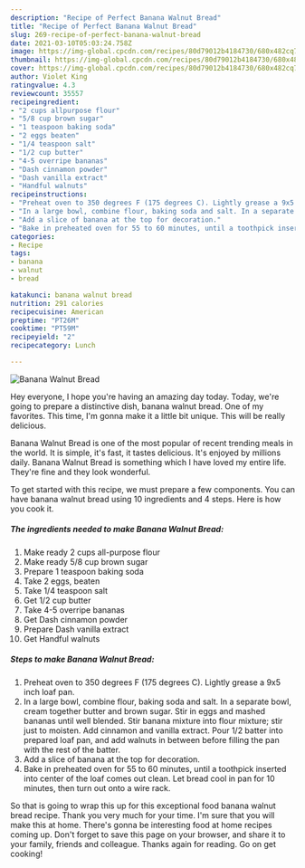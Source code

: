 ```yaml
---
description: "Recipe of Perfect Banana Walnut Bread"
title: "Recipe of Perfect Banana Walnut Bread"
slug: 269-recipe-of-perfect-banana-walnut-bread
date: 2021-03-10T05:03:24.758Z
image: https://img-global.cpcdn.com/recipes/80d79012b4184730/680x482cq70/banana-walnut-bread-recipe-main-photo.jpg
thumbnail: https://img-global.cpcdn.com/recipes/80d79012b4184730/680x482cq70/banana-walnut-bread-recipe-main-photo.jpg
cover: https://img-global.cpcdn.com/recipes/80d79012b4184730/680x482cq70/banana-walnut-bread-recipe-main-photo.jpg
author: Violet King
ratingvalue: 4.3
reviewcount: 35557
recipeingredient:
- "2 cups allpurpose flour"
- "5/8 cup brown sugar"
- "1 teaspoon baking soda"
- "2 eggs beaten"
- "1/4 teaspoon salt"
- "1/2 cup butter"
- "4-5 overripe bananas"
- "Dash cinnamon powder"
- "Dash vanilla extract"
- "Handful walnuts"
recipeinstructions:
- "Preheat oven to 350 degrees F (175 degrees C). Lightly grease a 9x5 inch loaf pan."
- "In a large bowl, combine flour, baking soda and salt. In a separate bowl, cream together butter and brown sugar. Stir in eggs and mashed bananas until well blended. Stir banana mixture into flour mixture; stir just to moisten. Add cinnamon and vanilla extract. Pour 1/2 batter into prepared loaf pan, and add walnuts in between before filling the pan with the rest of the batter."
- "Add a slice of banana at the top for decoration."
- "Bake in preheated oven for 55 to 60 minutes, until a toothpick inserted into center of the loaf comes out clean. Let bread cool in pan for 10 minutes, then turn out onto a wire rack."
categories:
- Recipe
tags:
- banana
- walnut
- bread

katakunci: banana walnut bread 
nutrition: 291 calories
recipecuisine: American
preptime: "PT26M"
cooktime: "PT59M"
recipeyield: "2"
recipecategory: Lunch

---
```



![Banana Walnut Bread](https://img-global.cpcdn.com/recipes/80d79012b4184730/680x482cq70/banana-walnut-bread-recipe-main-photo.jpg)

Hey everyone, I hope you're having an amazing day today. Today, we're going to prepare a distinctive dish, banana walnut bread. One of my favorites. This time, I'm gonna make it a little bit unique. This will be really delicious.

Banana Walnut Bread is one of the most popular of recent trending meals in the world. It is simple, it's fast, it tastes delicious. It's enjoyed by millions daily. Banana Walnut Bread is something which I have loved my entire life. They're fine and they look wonderful.




To get started with this recipe, we must prepare a few components. You can have banana walnut bread using 10 ingredients and 4 steps. Here is how you cook it.

<!--inarticleads1-->

##### The ingredients needed to make Banana Walnut Bread:

1. Make ready 2 cups all-purpose flour
1. Make ready 5/8 cup brown sugar
1. Prepare 1 teaspoon baking soda
1. Take 2 eggs, beaten
1. Take 1/4 teaspoon salt
1. Get 1/2 cup butter
1. Take 4-5 overripe bananas
1. Get Dash cinnamon powder
1. Prepare Dash vanilla extract
1. Get Handful walnuts




<!--inarticleads2-->

##### Steps to make Banana Walnut Bread:

1. Preheat oven to 350 degrees F (175 degrees C). Lightly grease a 9x5 inch loaf pan.
1. In a large bowl, combine flour, baking soda and salt. In a separate bowl, cream together butter and brown sugar. Stir in eggs and mashed bananas until well blended. Stir banana mixture into flour mixture; stir just to moisten. Add cinnamon and vanilla extract. Pour 1/2 batter into prepared loaf pan, and add walnuts in between before filling the pan with the rest of the batter.
1. Add a slice of banana at the top for decoration.
1. Bake in preheated oven for 55 to 60 minutes, until a toothpick inserted into center of the loaf comes out clean. Let bread cool in pan for 10 minutes, then turn out onto a wire rack.




So that is going to wrap this up for this exceptional food banana walnut bread recipe. Thank you very much for your time. I'm sure that you will make this at home. There's gonna be interesting food at home recipes coming up. Don't forget to save this page on your browser, and share it to your family, friends and colleague. Thanks again for reading. Go on get cooking!
